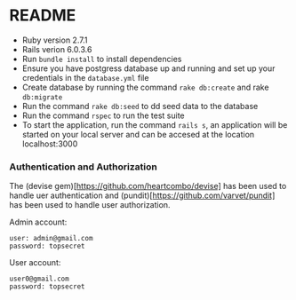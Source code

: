 # README

* Ruby version 2.7.1
* Rails verion 6.0.3.6
* Run `bundle install` to install dependencies
* Ensure you have  postgress database up and running and set up your credentials in the `database.yml` file
* Create database by running the command `rake db:create` and rake `db:migrate`
* Run the command `rake db:seed` to dd seed data to the database
* Run the command `rspec` to run the test suite
* To start the application, run the command `rails s`, an application will be started on your local server and can be accesed at the location localhost:3000

### Authentication and Authorization
The (devise gem)[https://github.com/heartcombo/devise] has been used to handle uer authentication and (pundit)[https://github.com/varvet/pundit] has been used to handle user authorization. 

Admin account: 
```
user: admin@gmail.com
password: topsecret
```

User account: 
```
user0@gmail.com
password: topsecret
```

